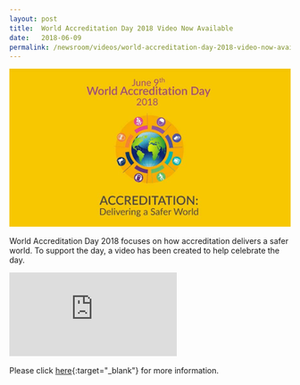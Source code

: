 ```yaml
---
layout: post
title:  World Accreditation Day 2018 Video Now Available
date:   2018-06-09
permalink: /newsroom/videos/world-accreditation-day-2018-video-now-available
---
```


![World Accreditation Day 2018](/images/press-release/documents/world-accreditation-day-2018.png)

World Accreditation Day 2018 focuses on how accreditation delivers a safer world. To support the day, a video has been created to help celebrate the day.

<div class="video-container">
  <iframe src="https://www.youtube.com/embed/douGB7pLlYc" frameborder="0" allowfullscreen></iframe>
</div>

Please click [here](https://www.iaf.nu/articles/World_Accreditation_Day_2018_Video_Now_Available/554){:target="_blank"} for more information.
